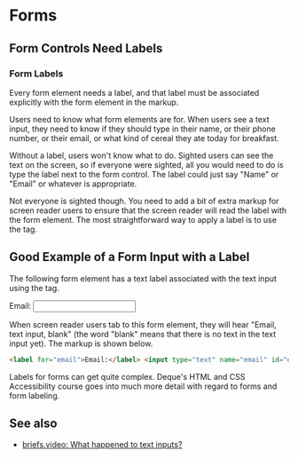 # Forms

## Form Controls Need Labels

### Form Labels

Every form element needs a label, and that label must be associated explicitly with the form element in the markup.

Users need to know what form elements are for. When users see a text input, they need to know if they should type in their name, or their phone number, or their email, or what kind of cereal they ate today for breakfast.

Without a label, users won't know what to do. Sighted users can see the text on the screen, so if everyone were sighted, all you would need to do is type the label next to the form control. The label could just say "Name" or "Email" or whatever is appropriate.

Not everyone is sighted though. You need to add a bit of extra markup for screen reader users to ensure that the screen reader will read the label with the form element. The most straightforward way to apply a label is to use the <label> tag.

## Good Example of a Form Input with a Label

The following form element has a text label associated with the text input using the <label> tag.

<label for="email">Email:</label> <input type="text" name="email" id="email">

When screen reader users tab to this form element, they will hear "Email, text input, blank" (the word "blank" means that there is no text in the text input yet). The markup is shown below.

```html
<label for="email">Email:</label> <input type="text" name="email" id="email">
```

Labels for forms can get quite complex. Deque's HTML and CSS Accessibility course goes into much more detail with regard to forms and form labeling.

## See also

- [briefs.video: What happened to text inputs?](https://briefs.video/videos/what-happened-to-text-inputs/)
